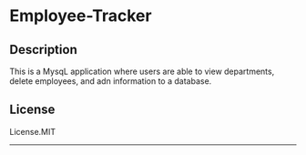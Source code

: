 # Employee-Tracker

## Description
This is a MysqL application where users are able to view departments, delete employees, and adn information to a database.









## License

License.MIT

---
